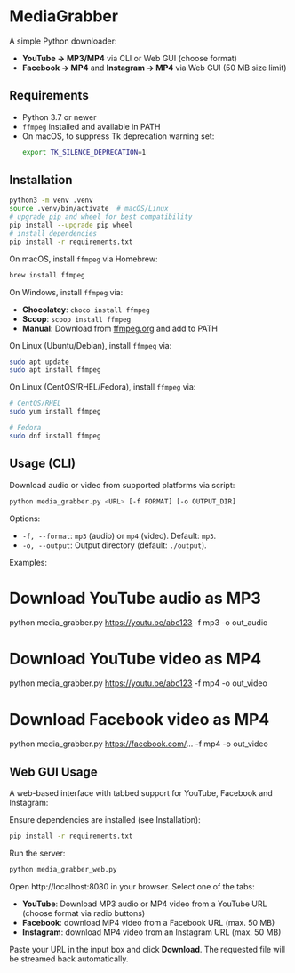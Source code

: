 # MediaGrabber

A simple Python downloader:
- **YouTube → MP3/MP4** via CLI or Web GUI (choose format)
- **Facebook → MP4** and **Instagram → MP4** via Web GUI (50 MB size limit)

## Requirements

- Python 3.7 or newer
- `ffmpeg` installed and available in PATH
- On macOS, to suppress Tk deprecation warning set:
  ```bash
  export TK_SILENCE_DEPRECATION=1
  ```

## Installation

```bash
python3 -m venv .venv
source .venv/bin/activate  # macOS/Linux
# upgrade pip and wheel for best compatibility
pip install --upgrade pip wheel
# install dependencies
pip install -r requirements.txt
```

On macOS, install `ffmpeg` via Homebrew:

```bash
brew install ffmpeg
```

On Windows, install `ffmpeg` via:
- **Chocolatey**: `choco install ffmpeg`
- **Scoop**: `scoop install ffmpeg`
- **Manual**: Download from [ffmpeg.org](https://ffmpeg.org/download.html#build-windows) and add to PATH

On Linux (Ubuntu/Debian), install `ffmpeg` via:

```bash
sudo apt update
sudo apt install ffmpeg
```

On Linux (CentOS/RHEL/Fedora), install `ffmpeg` via:

```bash
# CentOS/RHEL
sudo yum install ffmpeg

# Fedora
sudo dnf install ffmpeg
```

## Usage (CLI)

Download audio or video from supported platforms via script:

```bash
python media_grabber.py <URL> [-f FORMAT] [-o OUTPUT_DIR]
```

Options:
- `-f, --format`: `mp3` (audio) or `mp4` (video). Default: `mp3`.
- `-o, --output`: Output directory (default: `./output`).

Examples:

# Download YouTube audio as MP3
python media_grabber.py https://youtu.be/abc123 -f mp3 -o out_audio

# Download YouTube video as MP4
python media_grabber.py https://youtu.be/abc123 -f mp4 -o out_video

# Download Facebook video as MP4
python media_grabber.py https://facebook.com/... -f mp4 -o out_video

## Web GUI Usage

A web-based interface with tabbed support for YouTube, Facebook and Instagram:

Ensure dependencies are installed (see Installation):

```bash
pip install -r requirements.txt
```

Run the server:

```bash
python media_grabber_web.py
```

Open http://localhost:8080 in your browser. Select one of the tabs:

- **YouTube**: Download MP3 audio or MP4 video from a YouTube URL (choose format via radio buttons)
- **Facebook**: download MP4 video from a Facebook URL (max. 50 MB)
- **Instagram**: download MP4 video from an Instagram URL (max. 50 MB)

Paste your URL in the input box and click **Download**. The requested file will be streamed back automatically.
